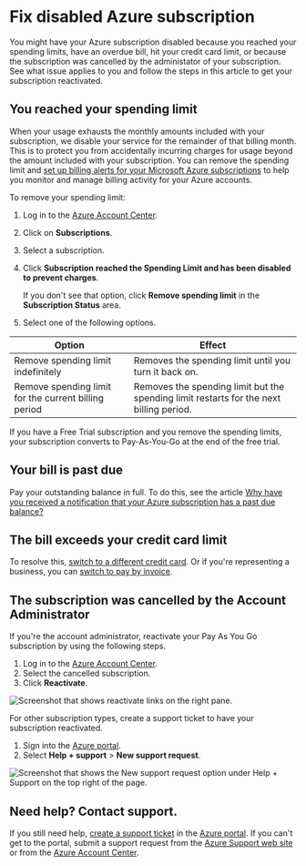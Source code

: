 <properties
	pageTitle="Fix disabled Azure subscription | Microsoft Azure"
	description="Describes when you might have an Azure subscription disabled and how to fix it."
	keywords="azure subscription disabled"
	services=""
	documentationCenter=""
	authors="genlin"
	manager="msmbaldwin"
	editor=""
	tags="billing"
	/>

<tags
	ms.service="billing"
	ms.workload="na"
	ms.tgt_pltfrm="na"
	ms.devlang="na"
	ms.topic="article"
	ms.date="10/04/2016"
	ms.author="genli"/>

# Fix disabled Azure subscription

You might have your Azure subscription disabled because you reached your spending limits, have an overdue bill, hit your credit card limit, or because the subscription was cancelled by the administator of your subscription. See what issue applies to you and follow the steps in this article to get your subscription reactivated. 

## You reached your spending limit

When your usage exhausts the monthly amounts included with your subscription, we disable your service for the remainder of that billing month. This is to protect you from accidentally incurring charges for usage beyond the amount included with your subscription. You can remove the spending limit and [set up billing alerts for your Microsoft Azure subscriptions](billing-set-up-alerts.md) to help you monitor and manage billing activity for your Azure accounts.

To remove your spending limit:

1. Log in to the [Azure Account Center](https://account.windowsazure.com/Home/Index).

2. Click on **Subscriptions**.

3. Select a subscription.

4. Click **Subscription reached the Spending Limit and has been disabled to prevent charges**.

	If you don't see that option, click **Remove spending limit** in the **Subscription Status** area.

5. Select one of the following options.

|Option|Effect|
|------|------|
|Remove spending limit indefinitely|Removes the spending limit until you turn it back on.|
|Remove spending limit for the current billing period|Removes the spending limit but the spending limit restarts for the next billing period.|

If you have a Free Trial subscription and you remove the spending limits, your subscription converts to Pay-As-You-Go at the end of the free trial.

## Your bill is past due

Pay your outstanding balance in full. To do this, see the article [Why have you received a notification that your Azure subscription has a past due balance?](billing-azure-subscription-past-due-balance.md#what-can-you-do-to-resolve-the-issue)

## The bill exceeds your credit card limit

To resolve this, [switch to a different credit card](billing-how-to-change-credit-card.md). Or if you're representing a business, you can [switch to pay by invoice](https://azure.microsoft.com/pricing/invoicing/).

## The subscription was cancelled by the Account Administrator

If you're the account administrator, reactivate your Pay As You Go subscription by using the following steps. 

1. Log in to the [Azure Account Center](https://account.windowsazure.com/Home/Index).
2. Select the cancelled subscription.
3. Click **Reactivate**.

![Screenshot that shows reactivate links on the right pane.](./media/billing-how-to-cancel-azure-subscription/reactivate-sub.png)

For other subscription types, create a support ticket to have your subscription reactivated.

1. Sign into the [Azure portal](https://portal.azure.com/). 
2. Select **Help + support** > **New support request**.

![Screenshot that shows the New support request option under Help + Support on the top right of the page.](./media/billing-how-to-create-billing-support-ticket/helpandsupport.png)

## Need help? Contact support.
If you still need help, [create a support ticket](billing-how-to-create-billing-support-ticket.md) in the [Azure portal](https://portal.azure.com/?#blade/Microsoft_Azure_Support/HelpAndSupportBlade). If you can't get to the portal, submit a support request from the [Azure Support web site](https://azure.microsoft.com/support/options/) or from the [Azure Account Center](https://account.windowsazure.com/Subscriptions).

